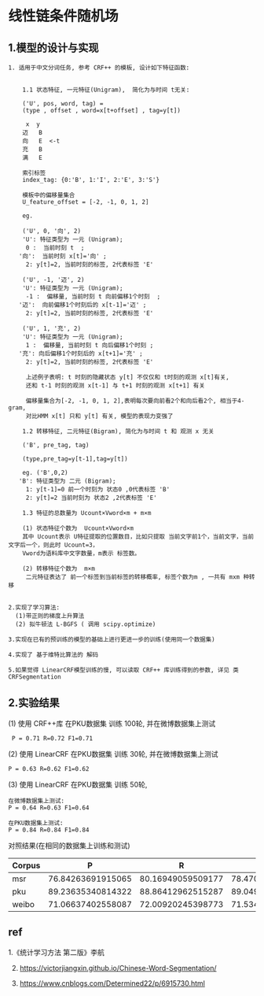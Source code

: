 
# 线性链条件随机场

## 1.模型的设计与实现

    1. 适用于中文分词任务, 参考 CRF++ 的模板, 设计如下特征函数:


        1.1 状态特征, 一元特征(Unigram),  简化为与时间 t无关:

        ('U', pos, word, tag) =
        (type , offset , word=x[t+offset] , tag=y[t])

         x  y
        迈	B
        向	E  <-t
        充	B
        满	E

        索引标签
        index_tag: {0:'B', 1:'I', 2:'E', 3:'S'}

        模板中的偏移量集合
        U_feature_offset = [-2, -1, 0, 1, 2]

        eg.

        ('U', 0, '向', 2)
        'U': 特征类型为 一元 (Unigram);
         0 :  当前时刻 t  ;
       '向':  当前时刻 x[t]='向' ;
         2: y[t]=2, 当前时刻的标签, 2代表标签 'E'

        ('U', -1, '迈', 2)
        'U': 特征类型为 一元 (Unigram);
         -1 :  偏移量, 当前时刻 t 向前偏移1个时刻  ;
       '迈':  向前偏移1个时刻后的 x[t-1]='迈' ;
         2: y[t]=2, 当前时刻的标签, 2代表标签 'E'

        ('U', 1, '充', 2)
        'U': 特征类型为 一元 (Unigram);
         1 :  偏移量, 当前时刻 t 向后偏移1个时刻 ;
       '充': 向后偏移1个时刻后的 x[t+1]='充' ;
         2: y[t]=2, 当前时刻的标签, 2代表标签 'E'

         上述例子表明: t 时刻的隐藏状态 y[t] 不仅仅和 t时刻的观测 x[t]有关,
         还和 t-1 时刻的观测 x[t-1] 与 t+1 时刻的观测 x[t+1] 有关

         偏移量集合为[-2, -1, 0, 1, 2],表明每次要向前看2个和向后看2个, 相当于4-gram,
         对比HMM x[t] 只和 y[t] 有关, 模型的表现力变强了

        1.2 转移特征, 二元特征(Bigram), 简化为与时间 t 和 观测 x 无关

        ('B', pre_tag, tag)

        (type,pre_tag=y[t-1],tag=y[t])

        eg. ('B',0,2)
       'B': 特征类型为 二元 (Bigram);
         1: y[t-1]=0 前一个时刻为 状态0 ,0代表标签 'B'
         2: y[t]=2 当前时刻为 状态2 ,2代表标签 'E'

        1.3 特征的总数量为 Ucount×Vword×m + m×m

        (1) 状态特征个数为  Ucount×Vword×m
        其中 Ucount表示 U特征提取的位置数目，比如只提取 当前文字前1个，当前文字，当前文字后一个，则此时 Ucount=3，
        Vword为语料库中文字数量，m表示 标签数。

        (2) 转移特征个数为  m×m
         二元特征表达了 前一个标签到当前标签的转移概率, 标签个数为m , 一共有 mxm 种转移


    2.实现了学习算法:
      (1)带正则的梯度上升算法
      (2) 拟牛顿法 L-BGFS ( 调用 scipy.optimize)

    3.实现在已有的预训练的模型的基础上进行更进一步的训练(使用同一个数据集)

    4.实现了 基于维特比算法的 解码

    5.如果觉得 LinearCRF模型训练的慢, 可以读取 CRF++ 库训练得到的参数, 详见 类 CRFSegmentation


## 2.实验结果

(1)  使用 CRF++库 在PKU数据集 训练 100轮, 并在微博数据集上测试

     P = 0.71 R=0.72 F1=0.71

(2) 使用 LinearCRF 在PKU数据集 训练 30轮, 并在微博数据集上测试

    P = 0.63 R=0.62 F1=0.62

(3) 使用 LinearCRF 在PKU数据集 训练 50轮,

    在微博数据集上测试:
    P = 0.64 R=0.63 F1=0.64

    在PKU数据集上测试:
    P = 0.84 R=0.84 F1=0.84


对照结果(在相同的数据集上训练和测试)

| Corpus | P | R | F1 |
| ------ | ---- | ---- | ---- |
| msr | 76.84263691915065 | 80.16949059509177 | 78.47081821412925 |
| pku | 89.23635340814322 | 88.86412962515287 | 89.04985254930146 |
| weibo | 71.06637402558087 | 72.00920245398773 | 71.53468175065706 |




## ref


1.《统计学习方法 第二版》李航

2. https://victorjiangxin.github.io/Chinese-Word-Segmentation/

3. https://www.cnblogs.com/Determined22/p/6915730.html
